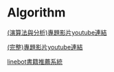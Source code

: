 # Algorithm

[(演算法與分析)專題影片youtube連結](https://youtu.be/1LvaEpqATGI)

[(完整)專題影片youtube連結](https://www.youtube.com/watch?v=DheBnBML2cw)

[linebot書籍推薦系統](https://youtu.be/HlQsczxLR7Y)
